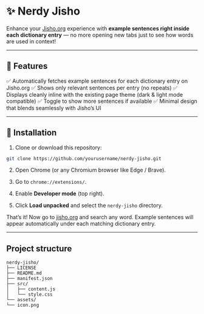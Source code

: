 # ✨ Nerdy Jisho

Enhance your [Jisho.org](https://jisho.org) experience with **example sentences right inside each dictionary entry** — no more opening new tabs just to see how words are used in context!

---

## 🌸 Features

✅ Automatically fetches example sentences for each dictionary entry on Jisho.org
✅ Shows only relevant sentences per entry (no repeats)
✅ Displays cleanly inline with the existing page theme (dark & light mode compatible)
✅ Toggle to show more sentences if available
✅ Minimal design that blends seamlessly with Jisho’s UI

---

## 🚀 Installation

1. Clone or download this repository:

```bash
git clone https://github.com/yourusername/nerdy-jisho.git
````

2. Open Chrome (or any Chromium browser like Edge / Brave).

3. Go to `chrome://extensions/`.

4. Enable **Developer mode** (top right).

5. Click **Load unpacked** and select the `nerdy-jisho` directory.

That’s it! Now go to [jisho.org](https://jisho.org) and search any word.
Example sentences will appear automatically under each matching dictionary entry.

---

## Project structure

```
nerdy-jisho/
├── LICENSE
├── README.md
├── manifest.json
├── src/
│   ├── content.js
│   └── style.css
└── assets/
└── icon.png
```